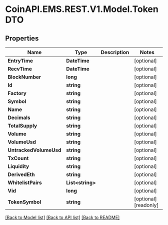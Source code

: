 # CoinAPI.EMS.REST.V1.Model.TokenDTO

## Properties

Name | Type | Description | Notes
------------ | ------------- | ------------- | -------------
**EntryTime** | **DateTime** |  | [optional] 
**RecvTime** | **DateTime** |  | [optional] 
**BlockNumber** | **long** |  | [optional] 
**Id** | **string** |  | [optional] 
**Factory** | **string** |  | [optional] 
**Symbol** | **string** |  | [optional] 
**Name** | **string** |  | [optional] 
**Decimals** | **string** |  | [optional] 
**TotalSupply** | **string** |  | [optional] 
**Volume** | **string** |  | [optional] 
**VolumeUsd** | **string** |  | [optional] 
**UntrackedVolumeUsd** | **string** |  | [optional] 
**TxCount** | **string** |  | [optional] 
**Liquidity** | **string** |  | [optional] 
**DerivedEth** | **string** |  | [optional] 
**WhitelistPairs** | **List&lt;string&gt;** |  | [optional] 
**Vid** | **long** |  | [optional] 
**TokenSymbol** | **string** |  | [optional] [readonly] 

[[Back to Model list]](../README.md#documentation-for-models) [[Back to API list]](../README.md#documentation-for-api-endpoints) [[Back to README]](../README.md)

